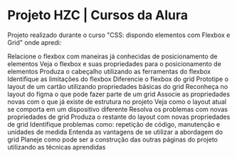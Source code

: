 # Projeto HZC | Cursos da Alura

Projeto realizado durante o curso "CSS: dispondo elementos com Flexbox e Grid" onde apredi:

Relacione o flexbox com maneiras já conhecidas de posicionamento de elementos
Veja o flexbox e suas propriedades para o posicionamento de elementos
Produza o cabeçalho utilizando as ferramentas do flexbox
Identifique as limitações do flexbox
Diferencie o flexbox do grid
Prototipe o layout de um cartão utilizando propriedades básicas do grid
Reconheça no layout do figma o que pode fazer parte de um grid
Associe as propriedades novas com o que já existe de estrutura no projeto
Veja como o layout atual se comporta em um dispositivo diferente
Resolva os problemas com novas propriedades de grid
Produza o restante do layout com novas propriedades de grid
Identifique problemas como: repetição de código, manutenção e unidades de medida
Entenda as vantagens de se utilizar a abordagem do grid
Planeje como pode ser a construção das outras páginas do projeto utilizando as técnicas aprendidas
